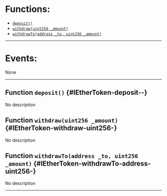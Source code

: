 

# Functions:
- [`deposit()`](#IEtherToken-deposit--)
- [`withdraw(uint256 _amount)`](#IEtherToken-withdraw-uint256-)
- [`withdrawTo(address _to, uint256 _amount)`](#IEtherToken-withdrawTo-address-uint256-)

---

# Events:
None

---

## Function `deposit()` {#IEtherToken-deposit--}
No description
## Function `withdraw(uint256 _amount)` {#IEtherToken-withdraw-uint256-}
No description
## Function `withdrawTo(address _to, uint256 _amount)` {#IEtherToken-withdrawTo-address-uint256-}
No description

---

